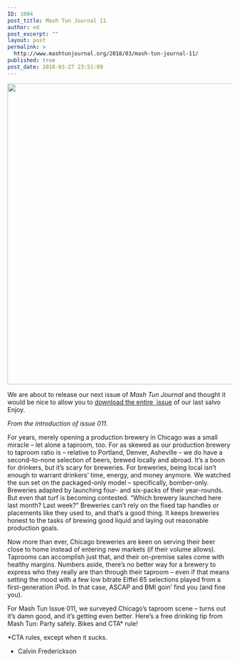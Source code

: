 ```yaml
---
ID: 1004
post_title: Mash Tun Journal 11
author: ed
post_excerpt: ""
layout: post
permalink: >
  http://www.mashtunjournal.org/2018/03/mash-tun-journal-11/
published: true
post_date: 2018-03-27 23:51:09
---
```

<a href="http://www.mashtunjournal.org/?attachment_id=1005" rel="attachment wp-att-1005"><img class="alignnone size-large wp-image-1005" src="http://www.mashtunjournal.org/wp-content/uploads/2018/03/Screen-Shot-2018-03-27-at-11.42.15-PM-550x677.png" alt="" width="550" height="677" /></a>

We are about to release our next issue of <em>Mash Tun Journal</em> and thought it would be nice to allow you to <a href="https://drive.google.com/file/d/0B9FVFZJ1CVwEeU5VSjNYeWhzczg/view?usp=sharing">download the entire  issue</a> of our last salvo Enjoy.

<em>From the introduction of issue 011.</em>

For years, merely opening a production brewery in Chicago was a small miracle – let alone a taproom, too. For as skewed as our production brewery to taproom ratio is – relative to Portland, Denver, Asheville – we do have a second-to-none selection of beers, brewed locally and abroad. It’s a boon for drinkers, but it’s scary for breweries. For breweries, being local isn’t enough to warrant drinkers’ time, energy, and money anymore. We watched the sun set on the packaged-only model – specifically, bomber-only. Breweries adapted by launching four- and six-packs of their year-rounds. But even that turf is becoming contested. “Which brewery launched here last month? Last week?” Breweries can’t rely on the fixed tap handles or placements like they used to, and that’s a good thing. It keeps breweries honest to the tasks of brewing good liquid and laying out reasonable production goals.

Now more than ever, Chicago breweries are keen on serving their beer close to home instead of entering new markets (if their volume allows). Taprooms can accomplish just that, and their on-premise sales come with healthy margins. Numbers aside, there’s no better way for a brewery to express who they really are than through their taproom – even if that means setting the mood with a few low bitrate Eiffel 65 selections played from a first-generation iPod. In that case, ASCAP and BMI goin’ find you (and fine you).

For Mash Tun Issue 011, we surveyed Chicago’s taproom scene – turns out it’s damn good, and it’s getting even better. Here’s a free drinking tip from Mash Tun: Party safely. Bikes and CTA* rule!

*CTA rules, except when it sucks.

- Calvin Frederickson